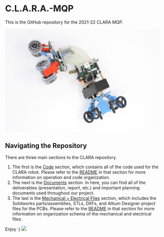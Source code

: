 # C.L.A.R.A.-MQP

This is the GitHub repository for the 2021-22 CLARA MQP.

![](https://github.com/BrianKatz925/C.L.A.R.A.-MQP/blob/master/Documents/img/Cover%20Photo%20-%20Contrasted.jpg)

## Navigating the Repository
There are three main sections to the CLARA repository. 
  1. The first is the [Code](Code/) section, which contains all of the code used for the CLARA robot. Please refer to the [README](Code/README.md) in that section for more information on operation and code organization.
  2. The next is the [Documents](Documents/) section. In here, you can find all of the deliverables (presentation, report, etc.) and important planning documents used throughout our project.
  3. The last is the [Mechanical + Electrical Files](https://github.com/BrianKatz925/C.L.A.R.A.-MQP/tree/master/Mechanical%20%2B%20Electrical%20Files) section, which includes the Solidworks parts/assemblies, STLs, DXFs, and Altium Designer project files for the PCBs. Please refer to the [README](https://github.com/BrianKatz925/C.L.A.R.A.-MQP/blob/master/Mechanical%20%2B%20Electrical%20Files/README.md) in that section for more information on organization schema of the mechanical and electrical files.

Enjoy :)
![](https://github.com/BrianKatz925/C.L.A.R.A.-MQP/blob/master/Documents/img/bending%20motion.gif)
